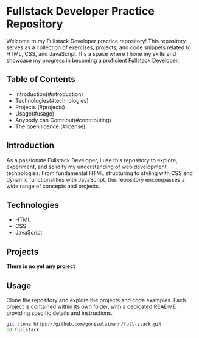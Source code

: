 # Fullstack Developer Practice Repository

Welcome to my Fullstack Developer practice repository! This repository serves as a collection of exercises, projects, and code snippets related to HTML, CSS, and JavaScript. It's a space where I hone my skills and showcase my progress in becoming a proficient Fullstack Developer.

## Table of Contents

- Introduction(#introduction)
- Technologies(#technologies)
- Projects (#projects)
- Usage(#usage)
- Anybody can Contribut(#contributing)
- The open licence (#license)

## Introduction

As a passionate Fullstack Developer, I use this repository to explore, experiment, and solidify my understanding of web development technologies. From fundamental HTML structuring to styling with CSS and dynamic functionalities with JavaScript, this repository encompasses a wide range of concepts and projects.

## Technologies

- HTML
- CSS
- JavaScript

## Projects

  **There is no yet any project**

## Usage

Clone the repository and explore the projects and code examples. Each project is contained within its own folder, with a dedicated README providing specific details and instructions.

```bash
git clone https://github.com/gonisulaimann/full-stack.git
cd fullstack
